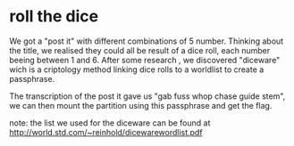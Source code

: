 # roll the dice

We got a "post it" with different combinations of 5 number. Thinking about the title, we realised they could all be result of a dice roll, each number beeing between 1 and 6. 
After some research , we discovered "diceware" wich is a criptology method linking dice rolls to a worldlist to create a passphrase.

The transcription of the post it gave us "gab fuss whop chase guide stem", we can then mount the partition using this passphrase and get the flag.


note: the list we used for the diceware can be found at http://world.std.com/~reinhold/dicewarewordlist.pdf


